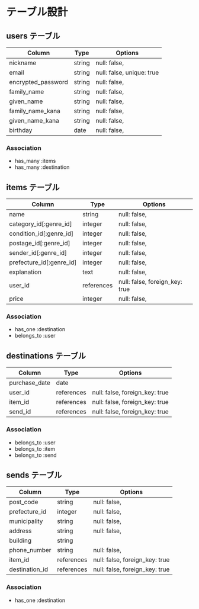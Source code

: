 # テーブル設計

## users テーブル

| Column             | Type   | Options                   |
| ------------------ | ------ | ------------------------- |
| nickname           | string | null: false,              |
| email              | string | null: false, unique: true |
| encrypted_password | string | null: false,              |
| family_name        | string | null: false,              |
| given_name         | string | null: false,              |
| family_name_kana   | string | null: false,              |
| given_name_kana    | string | null: false,              |
| birthday           | date   | null: false,              |

### Association

- has_many :items
- has_many :destination

## items テーブル

| Column                   | Type       | Options                        |
| ------------------------ | ---------- | ------------------------------ |
| name                     | string     | null: false,                   |
| category_id[:genre_id]   | integer    | null: false,                   |
| condition_id[:genre_id]  | integer    | null: false,                   |
| postage_id[:genre_id]    | integer    | null: false,                   |
| sender_id[:genre_id]     | integer    | null: false,                   |
| prefecture_id[:genre_id] | integer    | null: false,                   |
| explanation              | text       | null: false,                   |
| user_id                  | references | null: false, foreign_key: true |
| price                    | integer    | null: false,                   |

### Association

- has_one :destination
- belongs_to :user

## destinations テーブル

| Column        | Type       | Options                        |
| ------------- | ---------- | ------------------------------ |
| purchase_date | date       |                                |
| user_id       | references | null: false, foreign_key: true |
| item_id       | references | null: false, foreign_key: true |
| send_id       | references | null: false, foreign_key: true |

### Association

- belongs_to :user
- belongs_to :item
- belongs_to :send

## sends テーブル

| Column         | Type       | Options                        |
| -------------- | ---------- | ------------------------------ |
| post_code      | string     | null: false,                   |
| prefecture_id  | integer    | null: false,                   |
| municipality   | string     | null: false,                   |
| address        | string     | null: false,                   |
| building       | string     |                                |
| phone_number   | string     | null: false,                   |
| item_id        | references | null: false, foreign_key: true |
| destination_id | references | null: false, foreign_key: true |

### Association

- has_one :destination